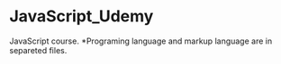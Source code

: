 # JavaScript_Udemy
JavaScript course.
*Programing language and markup language are in separeted files.
